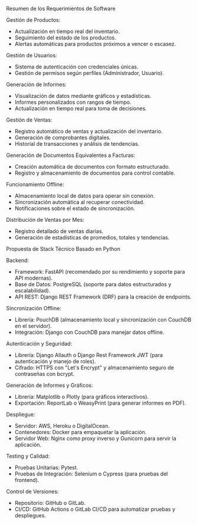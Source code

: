 Resumen de los Requerimientos de Software

Gestión de Productos:
- Actualización en tiempo real del inventario.
- Seguimiento del estado de los productos.
- Alertas automáticas para productos próximos a vencer o escasez.

Gestión de Usuarios:
- Sistema de autenticación con credenciales únicas.
- Gestión de permisos según perfiles (Administrador, Usuario).

Generación de Informes:
- Visualización de datos mediante gráficos y estadísticas.
- Informes personalizados con rangos de tiempo.
- Actualización en tiempo real para toma de decisiones.

Gestión de Ventas:
- Registro automático de ventas y actualización del inventario.
- Generación de comprobantes digitales.
- Historial de transacciones y análisis de tendencias.

Generación de Documentos Equivalentes a Facturas:
- Creación automática de documentos con formato estructurado.
- Registro y almacenamiento de documentos para control contable.

Funcionamiento Offline:
- Almacenamiento local de datos para operar sin conexión.
- Sincronización automática al recuperar conectividad.
- Notificaciones sobre el estado de sincronización.

Distribución de Ventas por Mes:
- Registro detallado de ventas diarias.
- Generación de estadísticas de promedios, totales y tendencias.

Propuesta de Stack Técnico Basado en Python

Backend:
- Framework: FastAPI (recomendado por su rendimiento y soporte para API modernas).
- Base de Datos: PostgreSQL (soporte para datos estructurados y escalabilidad).
- API REST: Django REST Framework (DRF) para la creación de endpoints.

Sincronización Offline:
- Librería: PouchDB (almacenamiento local y sincronización con CouchDB en el servidor).
- Integración: Django con CouchDB para manejar datos offline.

Autenticación y Seguridad:
- Librería: Django Allauth o Django Rest Framework JWT (para autenticación y manejo de roles).
- Cifrado: HTTPS con "Let's Encrypt" y almacenamiento seguro de contraseñas con bcrypt.

Generación de Informes y Gráficos:
- Librería: Matplotlib o Plotly (para gráficos interactivos).
- Exportación: ReportLab o WeasyPrint (para generar informes en PDF).

Despliegue:
- Servidor: AWS, Heroku o DigitalOcean.
- Contenedores: Docker para empaquetar la aplicación.
- Servidor Web: Nginx como proxy inverso y Gunicorn para servir la aplicación.

Testing y Calidad:
- Pruebas Unitarias: Pytest.
- Pruebas de Integración: Selenium o Cypress (para pruebas del frontend).

Control de Versiones:
- Repositorio: GitHub o GitLab.
- CI/CD: GitHub Actions o GitLab CI/CD para automatizar pruebas y despliegues.